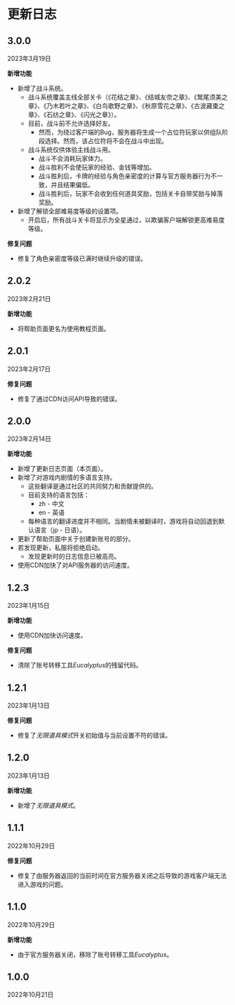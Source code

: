 # 更新日志

## 3.0.0

2023年3月19日

**新增功能**

* 新增了战斗系统。
    * 战斗系统覆盖主线全部关卡（《花结之章》、《结城友奈之章》、《鹫尾须美之章》、《乃木若叶之章》、《白鸟歌野之章》、《秋原雪花之章》、《古波藏棗之章》、《石纺之章》、《闪光之章》）。
    * 目前，战斗前不允许选择好友。
        * 然而，为绕过客户端的Bug，服务器将生成一个占位符玩家以供组队阶段选择。然而，该占位符将不会在战斗中出现。
    * 战斗系统仅供体验主线战斗用。
        * 战斗不会消耗玩家体力。
        * 战斗胜利不会使玩家的经验、金钱等增加。
        * 战斗胜利后，卡牌的经验与角色亲密度的计算与官方服务器行为不一致，并且结果偏低。
        * 战斗胜利后，玩家不会收到任何道具奖励，包括关卡自带奖励与掉落奖励。
* 新增了解锁全部难易度等级的设置项。
    * 开启后，所有战斗关卡将显示为全星通过，以欺骗客户端解锁更高难易度等级。

**修复问题**

* 修复了角色亲密度等级已满时继续升级的错误。

## 2.0.2

2023年2月21日

**新增功能**

* 将帮助页面更名为使用教程页面。

## 2.0.1

2023年2月17日

**修复问题**

* 修复了通过CDN访问API导致的错误。

## 2.0.0

2023年2月14日

**新增功能**

* 新增了更新日志页面（本页面）。
* 新增了对游戏内剧情的多语言支持。
    * 这些翻译是通过社区的共同努力和贡献提供的。
    * 目前支持的语言包括：
        * zh - 中文
        * en - 英语
    * 每种语言的翻译进度并不相同。当剧情未被翻译时，游戏将自动回退到默认语言（jp - 日语）。
* 更新了帮助页面中关于创建新账号的部分。
* 若发现更新，私服将拒绝启动。
    * 发现更新时的日志信息已被高亮。
* 使用CDN加快了对API服务器的访问速度。

## 1.2.3

2023年1月15日

**新增功能**

* 使用CDN加快访问速度。

**修复问题**

* 清除了账号转移工具*Eucalyptus*的残留代码。

## 1.2.1

2023年1月13日

**修复问题**

* 修复了*无限道具模式*开关初始值与当前设置不符的错误。

## 1.2.0

2023年1月13日

**新增功能**

* 新增了*无限道具模式*。

## 1.1.1

2022年10月29日

**修复问题**

* 修复了由服务器返回的当前时间在官方服务器关闭之后导致的游戏客户端无法进入游戏的问题。

## 1.1.0

2022年10月29日

**新增功能**

* 由于官方服务器关闭，移除了账号转移工具*Eucalyptus*。

## 1.0.0

2022年10月21日